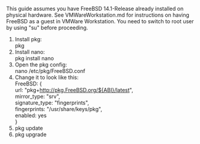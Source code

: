 This guide assumes you have FreeBSD 14.1-Release already installed on physical hardware.
See VMWareWorkstation.md for instructions on having FreeBSD as a guest in VMWare Workstation.
You need to switch to root user by using "su" before proceeding.

1. Install pkg:  
   pkg  
2. Install nano:  
   pkg install nano  
4. Open the pkg config:  
nano /etc/pkg/FreeBSD.conf
5. Change it to look like this:  
FreeBSD: {  
  url: "pkg+http://pkg.FreeBSD.org/${ABI}/latest",  
  mirror_type: "srv",  
  signature_type: "fingerprints",  
  fingerprints: "/usr/share/keys/pkg",  
  enabled: yes  
}
6. pkg update
7. pkg upgrade

